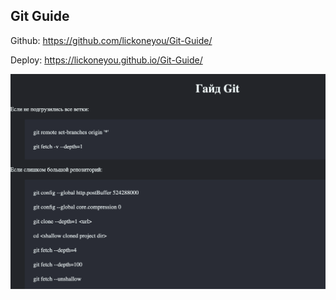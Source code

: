 ## Git Guide

Github: https://github.com/lickoneyou/Git-Guide/

Deploy: https://lickoneyou.github.io/Git-Guide/

![Git Guide](https://raw.githubusercontent.com/lickoneyou/showcase-of-cheat-sheets/main/img/git.png)
